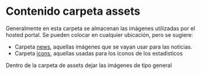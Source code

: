 # Contenido carpeta assets

Generalmente en esta carpeta se almacenan las imágenes utilizadas por el hosted portal. Se pueden colocar en cualquier ubicación, pero se sugiere:

* Carpeta [news](/assets/images/news), aquellas imágenes que se vayan usar para las noticias.
* Carpeta [icons](/assets/images/icons), aquellas usadas para los íconos de los estadísticos

Dentro de la carpeta de assets dejar las imágenes de tipo general
